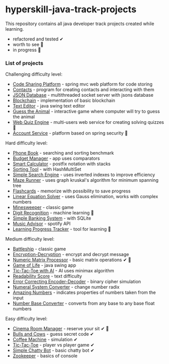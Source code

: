 # hyperskill-java-track-projects

This repository contains all java developer track projects created while learning.
* refactored and tested ✔
* worth to see 💎
* in progress 🚧

### List of projects

Challenging difficulty level:
- [Code Sharing Platform] - spring mvc web platform for code storing
- [Contacts] - program for creating contacts and interacting with them
- [JSON Database] - multithreaded socket server with jsons database
- [Blockchain] - implementation of basic blockchain
- [Text Editor] - java swing text editor
- [Guess the Animal] - interactive game where computer will try to guess the animal
- [Web Quiz Engine] - multi-users web service for creating solving quizzes 🚧
- [Account Service] - platform based on spring security 💎

Hard difficulty level:
- [Phone Book] - searching and sorting benchmark
- [Budget Manager] - app uses comparators
- [Smart Calculator] - postfix notation with stacks
- [Sorting Tool] - with HashMultiSet
- [Simple Search Engine] - uses inverted indexes to improve efficiency
- [Maze Runner] - uses graph kruskal's algorithm for minimum spanning tree
- [Flashcards] - memorize with possibility to save progress
- [Linear Equation Solver] - uses Gauss elimination, works with complex numbers
- [Minesweeper] - classic game
- [Digit Recognition] - machine learning 🚧
- [Simple Banking System] - with SQLite
- [Music Advisor] - spotify API
- [Learning Progress Tracker] - tool for learning 🚧

Medium difficulty level:
- [Battleship] - classic game
- [Encryption-Decryption] - encrypt and decrypt message
- [Numeric Matrix Processor] - basic matrix operations ✔ 💎
- [Game of Life] - java swing app
- [Tic-Tac-Toe with AI] - AI uses minimax algorithm
- [Readability Score] - text difficulty
- [Error Correcting Encoder-Decoder] - binary cipher simulation
- [Numeral System Converter] - change number radix
- [Amazing Numbers] - indicates properties of numbers taken from the input
- [Number Base Converter] - converts from any base to any base float numbers

Easy difficulty level:
  - [Cinema Room Manager] - reserve your sit ✔ 💎
  - [Bulls and Cows] - guess secret code ✔
  - [Coffee Machine] - simulation ✔
  - [Tic-Tac-Toe] - player vs player game ✔
  - [Simple Chatty Bot] - basic chatty bot ✔
  - [Zookeeper] - basics of console


<!-- easy -->
   [Cinema Room Manager]: https://github.com/iKinsure/hyperskill-java-cinema-room-manager
   [Bulls and Cows]: https://github.com/iKinsure/hyperskill-java-bulls-and-cows
   [Coffee Machine]: https://github.com/iKinsure/hyperskill-java-coffee-machine
   [Tic-Tac-Toe]: https://github.com/iKinsure/hyperskill-java-tic-tac-toe
   [Simple Chatty Bot]: https://github.com/iKinsure/hyperskill-java-simple-chatty-bot
   [Zookeeper]: https://github.com/iKinsure/hyperskill-java-zookeeper
   
<!-- medium -->
   [Battleship]: https://github.com/iKinsure/hyperskill-java-battleship
   [Encryption-Decryption]: https://github.com/iKinsure/hyperskill-java-encryption-decryption
   [Numeric Matrix Processor]: https://github.com/iKinsure/hyperskill-java-numeric-matrix-processor
   [Game of Life]: https://github.com/iKinsure/hyperskill-java-game-of-life
   [Tic-Tac-Toe with AI]: https://github.com/iKinsure/hyperskill-java-tic-tac-toe-with-ai
   [Readability Score]: https://github.com/iKinsure/hyperskill-java-readability-score
   [Error Correcting Encoder-Decoder]: https://github.com/iKinsure/hyperskill-java-error-correcting-encoder-decoder
   [Numeral System Converter]: https://github.com/iKinsure/hyperskill-java-numeral-system-converter
   [Amazing Numbers]: https://github.com/iKinsure/hyperskill-java-amazing-numbers
   [Number Base Converter]: https://github.com/iKinsure/hyperskill-java-number-base-converter
   
<!-- hard -->
   [Phone Book]: https://github.com/iKinsure/hyperskill-java-phone-book
   [Budget Manager]: https://github.com/iKinsure/hyperskill-java-budget-manager
   [Smart Calculator]: https://github.com/iKinsure/hyperskill-java-smart-calculator
   [Sorting Tool]: https://github.com/iKinsure/hyperskill-java-sorting-tool
   [Simple Search Engine]: https://github.com/iKinsure/hyperskill-java-simple-search-engine
   [Maze Runner]: https://github.com/iKinsure/hyperskill-java-maze-runner
   [Flashcards]: https://github.com/iKinsure/hyperskill-java-flashcards
   [Linear Equation Solver]: https://github.com/iKinsure/hyperskill-java-linear-equation-solver
   [Minesweeper]: https://github.com/iKinsure/hyperskill-java-minesweeper
   [Digit Recognition]: https://github.com/iKinsure/hyperskill-java-digit-recognition
   [Simple Banking System]: https://github.com/iKinsure/hyperskill-java-simple-banking-system
   [Music Advisor]: https://github.com/iKinsure/hyperskill-java-music-advisor
   [Learning Progress Tracker]: https://github.com/iKinsure/hyperskill-java-learning-progress-tracker

<!-- challenging -->
   [Code Sharing Platform]: https://github.com/iKinsure/hyperskill-java-code-sharing-platform
   [Contacts]: https://github.com/iKinsure/hyperskill-java-contacts
   [JSON Database]: https://github.com/iKinsure/hyperskill-java-json-database
   [Blockchain]: https://github.com/iKinsure/hyperskill-java-blockchain
   [Text Editor]: https://github.com/iKinsure/hyperskill-java-text-editor
   [Guess the Animal]: https://github.com/iKinsure/hyperskill-java-guess-the-animal
   [Web Quiz Engine]: https://github.com/iKinsure/hyperskill-java-web-quiz-engine
   [Account Service]: https://github.com/iKinsure/hyperskill-java-account-service
